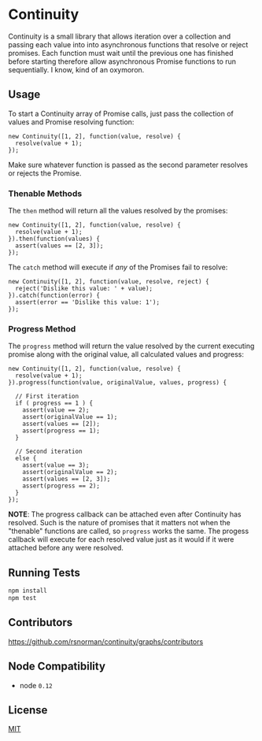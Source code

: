 # Continuity

Continuity is a small library that allows iteration over a collection and passing each value into into asynchronous functions that resolve or reject promises. Each function must wait until the previous one has finished before starting therefore allow asynchronous Promise functions to run sequentially. I know, kind of an oxymoron.

## Usage

To start a Continuity array of Promise calls, just pass the collection of values and Promise resolving function:

    new Continuity([1, 2], function(value, resolve) {
      resolve(value + 1);
    });

Make sure whatever function is passed as the second parameter resolves or rejects the Promise.

### Thenable Methods

The `then` method will return all the values resolved by the promises:

    new Continuity([1, 2], function(value, resolve) {
      resolve(value + 1);
    }).then(function(values) {
      assert(values == [2, 3]);
    });

The `catch` method will execute if *any* of the Promises fail to resolve:

    new Continuity([1, 2], function(value, resolve, reject) {
      reject('Dislike this value: ' + value);
    }).catch(function(error) {
      assert(error == 'Dislike this value: 1');
    });

### Progress Method

The `progress` method will return the value resolved by the current executing promise along with the original value, all calculated values and progress:

    new Continuity([1, 2], function(value, resolve) {
      resolve(value + 1);
    }).progress(function(value, originalValue, values, progress) {

      // First iteration
      if ( progress == 1 ) {
        assert(value == 2);
        assert(originalValue == 1);
        assert(values == [2]);
        assert(progress == 1);
      }

      // Second iteration
      else {
        assert(value == 3);
        assert(originalValue == 2);
        assert(values == [2, 3]);
        assert(progress == 2);
      }
    });

**NOTE**: The progress callback can be attached even after Continuity
has resolved. Such is the nature of promises that it matters not when
the "thenable" functions are called, so `progress` works the same. The
progess callback will execute for each resolved value just as it would
if it were attached before any were resolved.

## Running Tests

```bash
npm install
npm test
```

## Contributors

 https://github.com/rsnorman/continuity/graphs/contributors

## Node Compatibility

  - node `0.12`

## License

[MIT](LICENSE)
